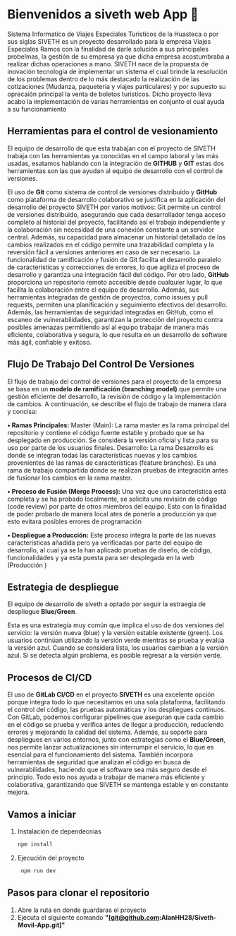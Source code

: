 # Bienvenidos a siveth web App 👋

Sistema Informatico de Viajes Especiales Turisticos de la Huasteca o por sus siglas SIVETH es un
proyecto desarrollado para la empresa Viajes Especiales Ramos con la finalidad de darle solución
a sus principales probelmas, la gestión de su empresa ya que dicha empresa acostumbraba a realizar
dichas operaciones a mano. SIVETH nace de la propuesta de inovación tecnologia de implementar un sistema
el cual brinde la resolución de los problemas dentro de lo más destacado la realización de las cotizaciones
(Mudanza, paqueteria y viajes particulares) y por supuesto su oprecaión principal la venta de boletos turisticos.
Dicho proyecto lleva acabo la implementación de varias herramientas en conjunto el cual ayuda a su funcionamiento


## Herramientas para el control de vesionamiento

El equipo de desarrollo de que esta trabajan con el proyecto de SIVETH trabaja con las herramientas
ya conocidas en el campo laboral y las más usadas, esatamos hablando con la 
integración de **GITHUB** y **GIT** estas dos herramientas son las que ayudan al equipo de desarrollo con el
control de versiones.

El uso de **Git** como sistema de control de versiones distribuido y **GitHub** como
plataforma de desarrollo colaborativo se justifica en la aplicación del desarrollo del proyecto
SIVETH por varios motivos: Git permite un control de versiones distribuido, asegurando que
cada desarrollador tenga acceso completo al historial del proyecto, facilitando así el trabajo
independiente y la colaboración sin necesidad de una conexión constante a un servidor central.
Además, su capacidad para almacenar un historial detallado de los cambios realizados en el
código permite una trazabilidad completa y la reversión fácil a versiones anteriores en caso de
ser necesario.
La funcionalidad de ramificación y fusión de Git facilita el desarrollo paralelo de
características y correcciones de errores, lo que agiliza el proceso de desarrollo y garantiza una
integración fácil del código.
Por otro lado, **GitHub** proporciona un repositorio remoto accesible desde cualquier
lugar, lo que facilita la colaboración entre el equipo de desarrollo. Además, sus herramientas
integradas de gestión de proyectos, como issues y pull requests, permiten una planificación y
seguimiento efectivos del desarrollo. Además, las herramientas de seguridad integradas en
GitHub, como el escaneo de vulnerabilidades, garantizan la protección del proyecto contra
posibles amenazas permitiendo así al equipo trabajar de manera más eficiente, colaborativa y
segura, lo que resulta en un desarrollo de software más ágil, confiable y exitoso. 

## Flujo De Trabajo Del Control De Versiones

El flujo de trabajo del control de versiones para el proyecto de la empresa se basa en un
**modelo de ramificación (branching model)** que permite una gestión eficiente del desarrollo, la
revisión de código y la implementación de cambios. A continuación, se describe el flujo de
trabajo de manera clara y concisa:

**• Ramas Principales:**
Master (Main): La rama master es la rama principal del repositorio y contiene el
código fuente estable y probado que se ha desplegado en producción. Se considera la versión
oficial y lista para su uso por parte de los usuarios finales.
Desarrollo: La rama Desarrollo es donde se integran todas las características nuevas y
los cambios provenientes de las ramas de características (feature branches). Es una rama de
trabajo compartida donde se realizan pruebas de integración antes de fusionar los cambios en la
rama master.

**• Proceso de Fusión (Merge Process):**
Una vez que una característica está completa y se ha probado localmente, se solicita una
revisión de código (code review) por parte de otros miembros del equipo. Esto con la finalidad
de poder probarlo de manera local ates de ponerlo a producción ya que esto evitara posibles
errores de programación

**• Despliegue a Producción:**
Este proceso integra la parte de las nuevas características añadida pero ya verificadas
por parte del equipo de desarrollo, al cual ya se la han aplicado pruebas de diseño, de código,
funcionalidades y ya esta puesta para ser desplegada en la web (Producción )

## Estrategia de despliegue

El equipo de desarrollo de siveth a optado por seguir la estraegia de despliegue **Blue/Green**.

Esta es una estrategia muy común que implica el uso de dos versiones del servicio: la versión nueva (blue) y la versión estable existente (green). Los usuarios continúan utilizando la versión verde mientras se prueba y evalúa la versión azul. Cuando se considera lista, los usuarios cambian a la versión azul. Si se detecta algún problema, es posible regresar a la versión verde.

## Procesos de CI/CD

El uso de **GitLab CI/CD** en el proyecto **SIVETH** es una excelente opción porque integra todo lo que necesitamos en una sola plataforma, facilitando el control del código, las pruebas automáticas y los despliegues continuos. Con GitLab, podemos configurar pipelines que aseguran que cada cambio en el código se prueba y verifica antes de llegar a producción, reduciendo errores y mejorando la calidad del sistema. Además, su soporte para despliegues en varios entornos, junto con estrategias como el **Blue/Green**, nos permite lanzar actualizaciones sin interrumpir el servicio, lo que es esencial para el funcionamiento del sistema. También incorpora herramientas de seguridad que analizan el código en busca de vulnerabilidades, haciendo que el software sea más seguro desde el principio. Todo esto nos ayuda a trabajar de manera más eficiente y colaborativa, garantizando que SIVETH se mantenga estable y en constante mejora.

## Vamos a iniciar 

1. Instalación de dependecnias

   ```cmd
   npm install
   ```

2. Ejecución del proyecto

   ```cmd
    npm run dev
   ```

## Pasos para clonar el repositorio

1. Abre la ruta en donde guardaras el proyecto
2. Ejecuta el siguiente comando **"[git@github.com:AlanHH28/Siveth-Movil-App.git]"**
